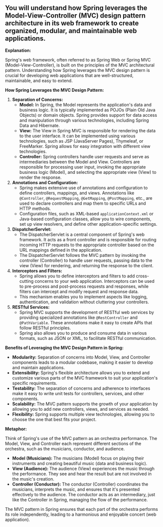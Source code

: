 ## You will understand how Spring leverages the Model-View-Controller (MVC) design pattern architecture in its web framework to create organized, modular, and maintainable web applications.

**Explanation:**

Spring's web framework, often referred to as Spring Web or Spring MVC (Model-View-Controller), is built on the principles of the MVC architectural pattern. Understanding how Spring leverages the MVC design pattern is crucial for developing web applications that are well-structured, maintainable, and easy to extend.

**How Spring Leverages the MVC Design Pattern:**

1. **Separation of Concerns:**
   - **Model:** In Spring, the Model represents the application's data and business logic. It is typically implemented as POJOs (Plain Old Java Objects) or domain objects. Spring provides support for data access and manipulation through various technologies, including Spring Data and Hibernate.
   - **View:** The View in Spring MVC is responsible for rendering the data to the user interface. It can be implemented using various technologies, such as JSP (JavaServer Pages), Thymeleaf, or FreeMarker. Spring allows for easy integration with different view technologies.
   - **Controller:** Spring controllers handle user requests and serve as intermediaries between the Model and View. Controllers are responsible for processing user input, invoking the appropriate business logic (Model), and selecting the appropriate view (View) to render the response.
2. **Annotations and Configuration:**
   - Spring makes extensive use of annotations and configuration to define controllers, mappings, and views. Annotations like `@Controller`, `@RequestMapping`, `@GetMapping`, `@PostMapping`, etc., are used to declare controllers and map them to specific URLs and HTTP methods.
   - Configuration files, such as XML-based `applicationContext.xml` or Java-based configuration classes, allow you to wire components, set up view resolvers, and define other application-specific settings.
3. **DispatcherServlet:**
   - The DispatcherServlet is a central component of Spring's web framework. It acts as a front controller and is responsible for routing incoming HTTP requests to the appropriate controller based on the URL mappings defined in the application.
   - The DispatcherServlet follows the MVC pattern by invoking the controller (Controller) to handle user requests, passing data to the view (View) for rendering, and returning the response to the client.
4. **Interceptors and Filters:**
   - Spring allows you to define interceptors and filters to add cross-cutting concerns to your web application. Interceptors can be used to pre-process and post-process requests and responses, while filters can intercept and modify request and response data.
   - This mechanism enables you to implement aspects like logging, authentication, and validation without cluttering your controllers.
5. **RESTful Services:**
   - Spring MVC supports the development of RESTful web services by providing specialized annotations like `@RestController` and `@PathVariable`. These annotations make it easy to create APIs that follow RESTful principles.
   - Spring also allows you to produce and consume data in various formats, such as JSON or XML, to facilitate RESTful communication.

**Benefits of Leveraging the MVC Design Pattern in Spring:**

- **Modularity:** Separation of concerns into Model, View, and Controller components leads to a modular codebase, making it easier to develop and maintain applications.
- **Extensibility:** Spring's flexible architecture allows you to extend and customize various parts of the MVC framework to suit your application's specific requirements.
- **Testability:** The separation of concerns and adherence to interfaces make it easy to write unit tests for controllers, services, and other components.
- **Scalability:** The MVC pattern supports the growth of your application by allowing you to add new controllers, views, and services as needed.
- **Flexibility:** Spring supports multiple view technologies, allowing you to choose the one that best fits your project.

**Metaphor:**

Think of Spring's use of the MVC pattern as an orchestra performance. The Model, View, and Controller each represent different sections of the orchestra, such as the musicians, conductor, and audience.

- **Model (Musicians):** The musicians (Model) focus on playing their instruments and creating beautiful music (data and business logic).
- **View (Audience):** The audience (View) experiences the music through the performance. They see and hear the result but are not involved in the music's creation.
- **Controller (Conductor):** The conductor (Controller) coordinates the musicians, interprets the music, and ensures that it's presented effectively to the audience. The conductor acts as an intermediary, just like the Controller in Spring, managing the flow of the performance.

The MVC pattern in Spring ensures that each part of the orchestra performs its role independently, leading to a harmonious and enjoyable concert (web application).
